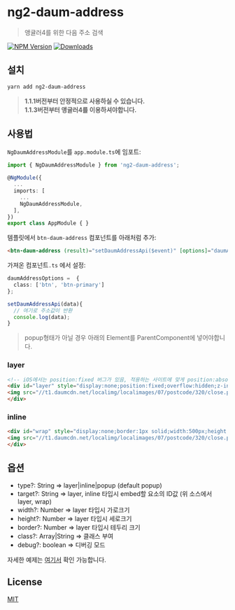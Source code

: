 # ng2-daum-address

> 앵귤러4를 위한 다음 주소 검색 

[![NPM Version][npm-image]][npm-url]
[![Downloads][npm-downloads-image]][npm-downloads-url]

## 설치

```bash
yarn add ng2-daum-address
```

> **1.1.1버전부터 안정적으로 사용하실 수 있습니다.**<br/>
> **1.1.3버전부터 앵귤러4를 이용하셔야합니다.**

## 사용법

`NgDaumAddressModule`를 `app.module.ts`에 임포트:
```ts
import { NgDaumAddressModule } from 'ng2-daum-address';

@NgModule({
  ...
  imports: [
    ...
    NgDaumAddressModule,
  ],
})
export class AppModule { }
```

템플릿에서 `btn-daum-address` 컴포넌트를 아래처럼 추가:
```html
<btn-daum-address (result)="setDaumAddressApi($event)" [options]="daumAddressOptions"></btn-daum-address>
```

가져온 컴포넌트`.ts` 에서 설정:
```ts
daumAddressOptions =  {
  class: ['btn', 'btn-primary']
};

setDaumAddressApi(data){
  // 여기로 주소값이 반환
  console.log(data);
}
```


> popup형태가 아닐 경우 아래의 Element를 ParentComponent에 넣어야합니다.

### layer
```html
<!-- iOS에서는 position:fixed 버그가 있음, 적용하는 사이트에 맞게 position:absolute 등을 이용하여 top,left값 조정 필요 -->
<div id="layer" style="display:none;position:fixed;overflow:hidden;z-index:1;-webkit-overflow-scrolling:touch;">
<img src="//t1.daumcdn.net/localimg/localimages/07/postcode/320/close.png" id="btnCloseLayer" style="cursor:pointer;position:absolute;right:-3px;top:-3px;z-index:1" alt="닫기 버튼">
</div>
```

### inline
```html
<div id="wrap" style="display:none;border:1px solid;width:500px;height:300px;margin:5px 0;position:relative">
<img src="//t1.daumcdn.net/localimg/localimages/07/postcode/320/close.png" id="btnFoldWrap" style="cursor:pointer;position:absolute;right:0px;top:-1px;z-index:1" alt="접기 버튼">
</div>
```

## 옵션
* type?: String => layer|inline|popup (default popup)
* target?: String => layer, inline 타입시 embed할 요소의 ID값 (위 소스에서 layer, wrap)
* width?: Number => layer 타입시 가로크기
* height?: Number => layer 타입시 세로크기
* border?: Number => layer 타입시 테두리 크기
* class?: Array|String => 클래스 부여
* debug?: boolean => 디버깅 모드


자세한 예제는 [여기서][example-page] 확인 가능합니다.

## License

[MIT](https://github.com/brendaniel/ng2-daum-address/blob/master/LICENSE)

[npm-image]: https://img.shields.io/npm/v/ng2-daum-address.svg
[npm-url]: https://npmjs.org/package/ng2-daum-address
[npm-downloads-image]: http://img.shields.io/npm/dt/ng2-daum-address.svg
[npm-downloads-url]: https://npmjs.org/package/ng2-daum-address
[example-page]: https://ng2-daum-address.firebaseapp.com/
